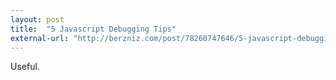 ```yaml
---
layout: post
title:  "5 Javascript Debugging Tips"
external-url: "http://berzniz.com/post/78260747646/5-javascript-debugging-tips-youll-start-using-today"
---
```


Useful.